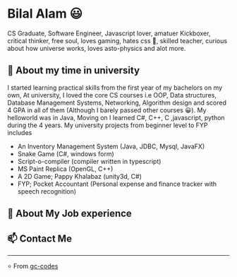 # Bilal Alam 😃
CS Graduate, Software Engineer, Javascript lover, amatuer Kickboxer, critical thinker, free soul, loves gaming, hates css :see_no_evil:, skilled teacher, curious about how universe works, loves asto-physics and alot more.

## 🧐 About my time in university
I started learning practical skills from the first year of my bachelors on my own, At university, I loved the core CS courses i.e OOP, Data structures, Database Management Systems, Networking, Algorithm design and scored 4 GPA in all of them (Although I barely passed other courses :grinning:). My helloworld was in Java, Moving on I learned C#, C++, C ,javascript, python during the 4 years. My university projects from beginner level to FYP includes
- An Inventory Management System (Java, JDBC, Mysql, JavaFX)
- Snake Game (C#, windows form)
- Script-o-compiler (compiler written in typescript)
- MS Paint Replica (OpenGL, C++)
- A 2D Game; Pappy Khalabaz  (unity3d, C#)
- FYP; Pocket Accountant (Personal expense and finance tracker with speech recognition) 


## 👯 About My Job experience


## 📫 Contact Me


---
⭐️ From [gc-codes](https://github.com/gc-codes)
